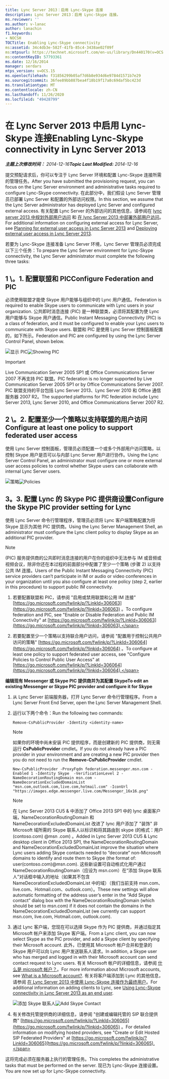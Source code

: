 ```yaml
---
title: Lync Server 2013：启用 Lync-Skype 连接
description: Lync Server 2013：启用 Lync-Skype 连接。
ms.reviewer: ''
ms.author: v-lanac
author: lanachin
f1.keywords:
- NOCSH
TOCTitle: Enabling Lync-Skype connectivity
ms:assetid: 34c4db3e-582f-41fb-85c4-3438ae02f09f
ms:mtpsurl: https://technet.microsoft.com/en-us/library/Dn440170(v=OCS.15)
ms:contentKeyID: 57793361
ms.date: 12/16/2014
manager: serdars
mtps_version: v=OCS.15
ms.openlocfilehash: f31856299b05af7d6b8e934d6e9784d1571b7e29
ms.sourcegitcommit: 36fee89bb887bea4f18b19f17a8c69daf5bc423d
ms.translationtype: MT
ms.contentlocale: zh-CN
ms.lasthandoff: 11/26/2020
ms.locfileid: "49428799"
---
```

# <a name="enabling-lync-skype-connectivity-in-lync-server-2013"></a><span data-ttu-id="1f8cd-103">在 Lync Server 2013 中启用 Lync-Skype 连接</span><span class="sxs-lookup"><span data-stu-id="1f8cd-103">Enabling Lync-Skype connectivity in Lync Server 2013</span></span>

<div data-xmlns="http://www.w3.org/1999/xhtml">

<div class="topic" data-xmlns="http://www.w3.org/1999/xhtml" data-msxsl="urn:schemas-microsoft-com:xslt" data-cs="https://msdn.microsoft.com/">

<div data-asp="https://msdn2.microsoft.com/asp">



</div>

<div id="mainSection">

<div id="mainBody"><span data-ttu-id="1f8cd-104">

<span> </span></span><span class="sxs-lookup"><span data-stu-id="1f8cd-104">

<span> </span></span></span>

<span data-ttu-id="1f8cd-105">_**主题上次修改时间：** 2014-12-16_</span><span class="sxs-lookup"><span data-stu-id="1f8cd-105">_**Topic Last Modified:** 2014-12-16_</span></span>

<span data-ttu-id="1f8cd-106">提交预配请求后，你可以专注于 Lync Server 环境和配置 Lync-Skype 连接所需的管理任务。</span><span class="sxs-lookup"><span data-stu-id="1f8cd-106">After you have submitted the provisioning request, you can focus on the Lync Server environment and administrative tasks required to configure Lync-Skype connectivity.</span></span> <span data-ttu-id="1f8cd-107">在此部分中，我们假设 Lync Server 管理员已部署 Lync Server 和配置的外部访问权限。</span><span class="sxs-lookup"><span data-stu-id="1f8cd-107">In this section, we assume that the Lync Server administrator has deployed Lync Server and configured external access.</span></span> <span data-ttu-id="1f8cd-108">有关配置 Lync Server 的外部访问的其他信息，请参阅在 [lync server 2013 中规划外部用户访问](lync-server-2013-planning-for-external-user-access.md) 和 [在 lync Server 2013 中部署外部用户访问](lync-server-2013-deploying-external-user-access.md)。</span><span class="sxs-lookup"><span data-stu-id="1f8cd-108">For additional information on configuring external access for Lync Server, see [Planning for external user access in Lync Server 2013](lync-server-2013-planning-for-external-user-access.md) and [Deploying external user access in Lync Server 2013](lync-server-2013-deploying-external-user-access.md).</span></span>

<span data-ttu-id="1f8cd-109">若要为 Lync-Skype 连接准备 Lync Server 环境，Lync Server 管理员必须完成以下三个任务：</span><span class="sxs-lookup"><span data-stu-id="1f8cd-109">To prepare the Lync Server environment for Lync-Skype connectivity, the Lync Server administrator must complete the following three tasks:</span></span>

<div>

## <a name="1-configure-federation-and-pic"></a><span data-ttu-id="1f8cd-110">1 \。</span><span class="sxs-lookup"><span data-stu-id="1f8cd-110">1\.</span></span> <span data-ttu-id="1f8cd-111">配置联盟和 PIC</span><span class="sxs-lookup"><span data-stu-id="1f8cd-111">Configure Federation and PIC</span></span>

<span data-ttu-id="1f8cd-112">必须使用联盟才能使 Skype 用户能够与组织中的 Lync 用户通信。</span><span class="sxs-lookup"><span data-stu-id="1f8cd-112">Federation is required to enable Skype users to communicate with Lync users in your organization.</span></span> <span data-ttu-id="1f8cd-113">公共即时消息连接 (PIC) 是一种联盟类，必须将其配置为使 Lync 用户能够与 Skype 用户通信。</span><span class="sxs-lookup"><span data-stu-id="1f8cd-113">Public Instant Messaging Connectivity (PIC) is a class of federation, and it must be configured to enable your Lync users to communicate with Skype users.</span></span> <span data-ttu-id="1f8cd-114">联盟和 PIC 是使用 Lync Server 控制面板配置的，如下所示。</span><span class="sxs-lookup"><span data-stu-id="1f8cd-114">Federation and PIC are configured by using the Lync Server Control Panel, shown below.</span></span>

<span data-ttu-id="1f8cd-115">![显示 PIC](images/Dn440170.451b94e3-0b38-488c-835f-1f25690e8074(OCS.15).jpg "显示 PIC")</span><span class="sxs-lookup"><span data-stu-id="1f8cd-115">![Showing PIC](images/Dn440170.451b94e3-0b38-488c-835f-1f25690e8074(OCS.15).jpg "Showing PIC")</span></span>

<div>


> [!IMPORTANT]  
> <span data-ttu-id="1f8cd-116">Live Communication Server 2005 SP1 或 Office Communications Server 2007 不再支持 PIC 联盟。</span><span class="sxs-lookup"><span data-stu-id="1f8cd-116">PIC federation is no longer supported by Live Communication Server 2005 SP1 or by Office Communications Server 2007.</span></span> <span data-ttu-id="1f8cd-117">PIC 联盟支持的平台包括 Lync Server 2013、Lync Server 2010 和 Office 通信服务器 2007 R2。</span><span class="sxs-lookup"><span data-stu-id="1f8cd-117">The supported platforms for PIC federation include Lync Server 2013, Lync Server 2010, and Office Communications Server 2007 R2.</span></span>



</div>

</div>

<div>

## <a name="2-configure-at-least-one-policy-to-support-federated-user-access"></a><span data-ttu-id="1f8cd-118">2 \。</span><span class="sxs-lookup"><span data-stu-id="1f8cd-118">2\.</span></span> <span data-ttu-id="1f8cd-119">配置至少一个策略以支持联盟的用户访问</span><span class="sxs-lookup"><span data-stu-id="1f8cd-119">Configure at least one policy to support federated user access</span></span>

<span data-ttu-id="1f8cd-120">使用 Lync Server 控制面板，管理员必须配置一个或多个外部用户访问策略，以控制 Skype 用户是否可以与内部 Lync Server 用户进行协作。</span><span class="sxs-lookup"><span data-stu-id="1f8cd-120">Using the Lync Server Control Panel, an administrator must configure one or more external user access policies to control whether Skype users can collaborate with internal Lync Server users.</span></span>

<span data-ttu-id="1f8cd-121">![策略](images/Dn440170.8fd46ad1-9749-422c-8c47-c16ac9032cdb(OCS.15).jpg "策略")</span><span class="sxs-lookup"><span data-stu-id="1f8cd-121">![Policies](images/Dn440170.8fd46ad1-9749-422c-8c47-c16ac9032cdb(OCS.15).jpg "Policies")</span></span>

</div>

<div>

## <a name="3-configure-the-skype-pic-provider-setting-for-lync"></a><span data-ttu-id="1f8cd-122">3。</span><span class="sxs-lookup"><span data-stu-id="1f8cd-122">3\.</span></span> <span data-ttu-id="1f8cd-123">配置 Lync 的 Skype PIC 提供商设置</span><span class="sxs-lookup"><span data-stu-id="1f8cd-123">Configure the Skype PIC provider setting for Lync</span></span>

<span data-ttu-id="1f8cd-124">使用 Lync Server 命令行管理程序，管理员必须将 Lync 客户端策略配置为将 Skype 显示为其他 PIC 提供商。</span><span class="sxs-lookup"><span data-stu-id="1f8cd-124">Using the Lync Server Management Shell, an administrator must configure the Lync client policy to display Skype as an additional PIC provider.</span></span>

<div>


> [!NOTE]  
> <span data-ttu-id="1f8cd-125"> (PIC) 服务提供商的公共即时消息连接的用户在你的组织中无法参与 IM 或音频或视频会议，除非你还在本过程的前面部分中配置了至少一个策略 (步骤 2) 以支持公共 IM 连接。</span><span class="sxs-lookup"><span data-stu-id="1f8cd-125">Users of the Public Instant Messaging Connectivity (PIC) service providers can’t participate in IM or audio or video conferences in your organization until you also configure at least one policy (step 2, earlier in this procedure) to support public IM connectivity.</span></span>



</div>

1.  <span data-ttu-id="1f8cd-126">若要配置联盟和 PIC，请参阅 "启用或禁用联盟和公用 IM 连接" [https://go.microsoft.com/fwlink/p/?LinkId=306063](https://go.microsoft.com/fwlink/p/?linkid=306063) 。</span><span class="sxs-lookup"><span data-stu-id="1f8cd-126">To configure federation and PIC, see "Enable or Disable Federation and Public IM Connectivity" at [https://go.microsoft.com/fwlink/p/?LinkId=306063](https://go.microsoft.com/fwlink/p/?linkid=306063).</span></span>

2.  <span data-ttu-id="1f8cd-127">若要配置至少一个策略以支持联合用户访问，请参阅 "配置用于控制公共用户访问的策略" [https://go.microsoft.com/fwlink/p/?LinkId=306064](https://go.microsoft.com/fwlink/p/?linkid=306064) 。</span><span class="sxs-lookup"><span data-stu-id="1f8cd-127">To configure at least one policy to support federated user access, see "Configure Policies to Control Public User Access" at [https://go.microsoft.com/fwlink/p/?LinkId=306064](https://go.microsoft.com/fwlink/p/?linkid=306064).</span></span>

<span data-ttu-id="1f8cd-128">**编辑现有 Messenger 或 Skype PIC 提供商并为其配置 Skype**</span><span class="sxs-lookup"><span data-stu-id="1f8cd-128">**To edit an existing Messenger or Skype PIC provider and configure it for Skype**</span></span>

1.  <span data-ttu-id="1f8cd-129">从 Lync Server 前端服务器，打开 Lync Server 命令行管理程序。</span><span class="sxs-lookup"><span data-stu-id="1f8cd-129">From a Lync Server Front End Server, open the Lync Server Management Shell.</span></span>

2.  <span data-ttu-id="1f8cd-130">运行以下两个命令：</span><span class="sxs-lookup"><span data-stu-id="1f8cd-130">Run the following two commands:</span></span>
    
    `Remove-CsPublicProvider -Identity <identity-name>`
    
    <div>
    

    > [!NOTE]  
    > <span data-ttu-id="1f8cd-131">如果你的环境中尚未安装 PIC 提供程序，而是创建新的 PIC 提供商，则无需运行 <STRONG>CsPublicProvider</STRONG> cmdlet。</span><span class="sxs-lookup"><span data-stu-id="1f8cd-131">If you do not already have a PIC provider in your environment and are creating a new PIC provider then you do not need to run the <STRONG>Remove-CsPublicProvider</STRONG> cmdlet.</span></span>

    
    </div>
    
    `New-CsPublicProvider -ProxyFqdn federation.messenger.msn.com -Enabled 1 -Identity Skype  -VerificationLevel 2 -NameDecorationRoutingDomain msn.com -NameDecorationExcludedDomainList "msn.com,outlook.com,live.com,hotmail.com" -IconUrl "https://images.edge.messenger.live.com/Messenger_16x16.png"`
    
    <div>
    

    > [!NOTE]  
    > <span data-ttu-id="1f8cd-132">在 Lync Server 2013 CU5 &amp; 中添加了 Office 2013 SP1 中的 lync 桌面客户端，NameDecorationRoutingDomain 和 NameDecorationExcludedDomainList 改进了 lync 用户添加了 "装饰" 非 Microsoft 域所需的 Skype 联系人以标识和将其路由到 skype (的格式：用户 (contoso.com) @msn .com) 。</span><span class="sxs-lookup"><span data-stu-id="1f8cd-132">Added in Lync Server 2013 CU5 &amp; Lync desktop client in Office 2013 SP1, the NameDecorationRoutingDomain and NameDecorationExcludedDomainList improve the situation where Lync users adding Skype contacts needed to “decorate” non-Microsoft domains to identify and route them to Skype (the format of: user(contoso.com)@msn.com).</span></span> <span data-ttu-id="1f8cd-133">这些新设置可自动格式化用户通过 NameDecorationRoutingDomain（应设为 msn.com）在“添加 Skype 联系人”对话框中输入的地址（如果其不包含 NameDecorationExcludedDomainList 中的域）（我们当前支持 msn.com、live.com、Hotmail.com、outlook.com）。</span><span class="sxs-lookup"><span data-stu-id="1f8cd-133">These new settings will allow automatic formatting of the address user’s enter in the “Add Skype contact” dialog box with the NameDecorationRoutingDomain (which should be set to msn.com) if it does not contain the domains in the NameDecorationExcludedDomainList (we currently can support msn.com, live.com, Hotmail.com, outlook.com).</span></span>

    
    </div>

3.  <span data-ttu-id="1f8cd-134">通过 Lync 客户端，您现在可以选择 Skype 作为 PIC 提供商，并通过指定其 Microsoft 帐户来添加 Skype 客户端。</span><span class="sxs-lookup"><span data-stu-id="1f8cd-134">From a Lync client, you can now select Skype as the PIC provider, and add a Skype client by specifying their Microsoft account.</span></span> <span data-ttu-id="1f8cd-135">此外，已使用其 Microsoft 帐户合并和登录的 Skype 用户可以向 Lync 用户发送联系人请求。</span><span class="sxs-lookup"><span data-stu-id="1f8cd-135">In addition, a Skype user who has merged and logged in with their Microsoft account can send contact request to Lync users.</span></span> <span data-ttu-id="1f8cd-136">有关 Microsoft 帐户的详细信息，请参阅 [什么是 microsoft 帐户？](https://support.skype.com/en/faq/fa12059/what-is-a-microsoft-account)。</span><span class="sxs-lookup"><span data-stu-id="1f8cd-136">For more information about Microsoft accounts, see [What is a Microsoft account?](https://support.skype.com/en/faq/fa12059/what-is-a-microsoft-account).</span></span> <span data-ttu-id="1f8cd-137">有关将客户端添加到 Lync 的其他信息，请参阅 [在 Lync Server 2013 中使用 Lync-Skype 连接作为最终用户](lync-server-2013-using-lync-skype-connectivity-as-an-end-user.md)。</span><span class="sxs-lookup"><span data-stu-id="1f8cd-137">For additional information on adding clients to Lync, see [Using Lync-Skype connectivity in Lync Server 2013 as an end user](lync-server-2013-using-lync-skype-connectivity-as-an-end-user.md).</span></span>
    
    <span data-ttu-id="1f8cd-138">![添加 Skype 联系人](images/Dn440170.df0e6ed9-2374-4dfa-a815-87281989487c(OCS.15).jpg "添加 Skype 联系人")</span><span class="sxs-lookup"><span data-stu-id="1f8cd-138">![Add Skype Contact](images/Dn440170.df0e6ed9-2374-4dfa-a815-87281989487c(OCS.15).jpg "Add Skype Contact")</span></span>

4.  <span data-ttu-id="1f8cd-139">有关修改托管提供商的详细信息，请参阅 "创建或编辑托管的 SIP 联合提供商" [https://go.microsoft.com/fwlink/p/?LinkId=306065](https://go.microsoft.com/fwlink/p/?linkid=306065) 。</span><span class="sxs-lookup"><span data-stu-id="1f8cd-139">For detailed information on modifying hosted providers, see "Create or Edit Hosted SIP Federated Providers" at [https://go.microsoft.com/fwlink/p/?LinkId=306065](https://go.microsoft.com/fwlink/p/?linkid=306065).</span></span>

<span data-ttu-id="1f8cd-140">这将完成必须在服务器上执行的管理任务。</span><span class="sxs-lookup"><span data-stu-id="1f8cd-140">This completes the administrative tasks that must be performed on the server.</span></span> <span data-ttu-id="1f8cd-141">现已为 Lync-Skype 连接设置。</span><span class="sxs-lookup"><span data-stu-id="1f8cd-141">You are now set up for Lync-Skype connectivity.</span></span>

<span data-ttu-id="1f8cd-142"></div>

</div>

<span> </span>

</div>

</div>

</span><span class="sxs-lookup"><span data-stu-id="1f8cd-142"></div>

</div>

<span> </span>

</div>

</div>

</span></span></div>

